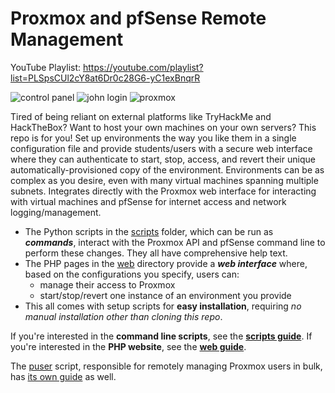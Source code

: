 # Proxmox and pfSense Remote Management
YouTube Playlist: https://youtube.com/playlist?list=PLSpsCUl2cY8at6Dr0c28G6-yC1exBnqrR

![control panel](https://github.com/RedefiningReality/Proxmox-Remote-Management/assets/9508666/d3ba7d12-7851-4d53-9a52-8943e21b64db)
![john login](https://github.com/RedefiningReality/Proxmox-Remote-Management/assets/9508666/e3ea2c3e-a29b-4e7d-b525-b8756ea081e5)
![proxmox](https://github.com/RedefiningReality/Proxmox-Remote-Management/assets/9508666/b2b1208e-7b66-4e15-bed6-c038f86b05a2)

Tired of being reliant on external platforms like TryHackMe and HackTheBox? Want to host your own machines on your own servers? This repo is for you! Set up environments the way you like them in a single configuration file and provide students/users with a secure web interface where they can authenticate to start, stop, access, and revert their unique automatically-provisioned copy of the environment. Environments can be as complex as you desire, even with many virtual machines spanning multiple subnets. Integrates directly with the Proxmox web interface for interacting with virtual machines and pfSense for internet access and network logging/management.

- The Python scripts in the [scripts](scripts/) folder, which can be run as ***commands***, interact with the Proxmox API and pfSense command line to perform these changes. They all have comprehensive help text.
- The PHP pages in the [web](web/) directory provide a ***web interface*** where, based on the configurations you specify, users can:
  - manage their access to Proxmox
  - start/stop/revert one instance of an environment you provide
- This all comes with setup scripts for **easy installation**, requiring *no manual installation other than cloning this repo*.

If you're interested in the **command line scripts**, see the **[scripts guide](Scripts.md)**.
If you're interested in the **PHP website**, see the **[web guide](Web.md)**.

The [puser](scripts/puser.py) script, responsible for remotely managing Proxmox users in bulk, has [its own guide](Proxmox%20User%20(PUser)%20Script%20Guide.md) as well.
